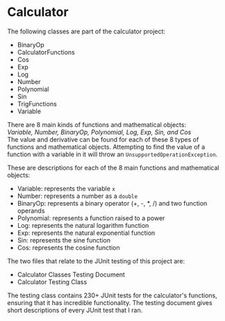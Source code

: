 # Calculator

The following classes are part of the calculator project:
- BinaryOp
- CalculatorFunctions
- Cos
- Exp
- Log
- Number
- Polynomial
- Sin
- TrigFunctions
- Variable

There are 8 main kinds of functions and mathematical objects:<br>
_Variable, Number, BinaryOp, Polynomial, Log, Exp, Sin, and Cos_<br>
The value and derivative can be found for each of these 8 types of functions and mathematical objects. Attempting to find the value of a function with a variable in it will throw an `UnsupportedOperationException`.

These are descriptions for each of the 8 main functions and mathematical objects:
- Variable: represents the variable `x`
- Number: represents a number as a `double`
- BinaryOp: represents a binary operator (+, -, *, /) and two function operands
- Polynomial: represents a function raised to a power
- Log: represents the natural logarithm function
- Exp: represents the natural exponential function
- Sin: represents the sine function
- Cos: represents the cosine function

The two files that relate to the JUnit testing of this project are:
- Calculator Classes Testing Document
- Calculator Testing Class

The testing class contains 230+ JUnit tests for the calculator's functions, ensuring that it has incredible functionality. The testing document gives short descriptions of every JUnit test that I ran.
